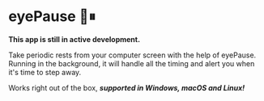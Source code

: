# eyePause 👀⏸
**This app is still in active development.**

Take periodic rests from your computer screen with the help of eyePause. Running in the background, it will handle all the timing and alert you when it's time to step away. 

Works right out of the box, ***supported in Windows, macOS and Linux!***
